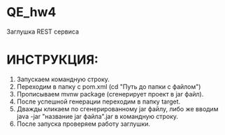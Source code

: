 # QE_hw4
Заглушка REST сервиса
# ИНСТРУКЦИЯ: 
1. Запускаем командную строку.
2. Переходим в папку с pom.xml (cd "Путь до папки с файлом")
3. Прописываем mvnw package (сгенерирует проект в jar файл).
4. После успешной генерации переходим в папку target.
5. Дважды кликаем по сгенерированному jar файлу, либо же вводим java -jar "название jar файла".jar в командную строку.
6. После запуска проверяем работу заглушки.
